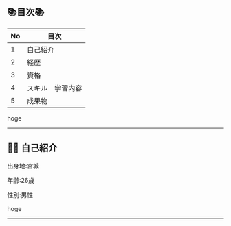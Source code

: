 ## 📚目次📚

|No|     目次     |
|:--|-------------|
|1|自己紹介      
|2|経歴
|3|資格  
|4|スキル　学習内容
|5|成果物

hoge
___

## :frowning_man: 自己紹介

出身地:宮城

年齢:26歳

性別:男性

hoge
___
